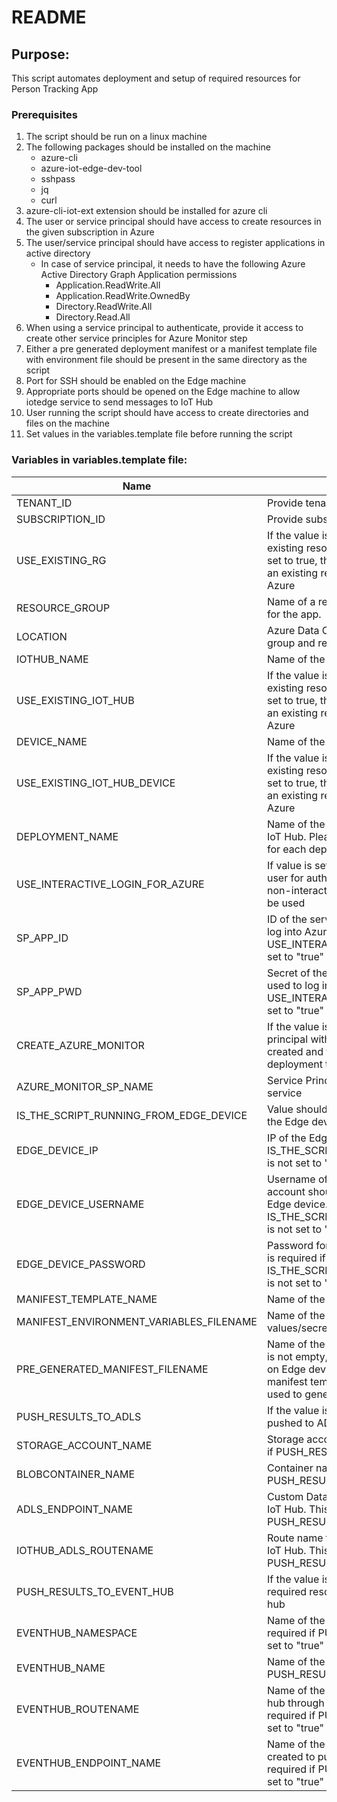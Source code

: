 # README


## Purpose:

This script automates deployment and setup of required resources for Person Tracking App

### Prerequisites

1. The script should be run on a linux machine
2. The following packages should be installed on the machine
	* azure-cli
	* azure-iot-edge-dev-tool
	* sshpass
    * jq
    * curl
3. azure-cli-iot-ext extension should be installed for azure cli
4. The user or service principal should have access to create resources in the given subscription in Azure
5. The user/service principal should have access to register applications in active directory
	* In case of service principal, it needs to have the following Azure Active Directory Graph Application permissions
	    * Application.ReadWrite.All
	    * Application.ReadWrite.OwnedBy
	    * Directory.ReadWrite.All
        * Directory.Read.All		
6. When using a service principal to authenticate, provide it access to create other service principles for Azure Monitor step
7. Either a pre generated deployment manifest or a manifest template file with environment file should be present in the same directory as the script
8. Port for SSH should be enabled on the Edge machine
9. Appropriate ports should be opened on the Edge machine to allow iotedge service to send messages to IoT Hub
10. User running the script should have access to create directories and files on the machine
11. Set values in the variables.template file before running the script


### Variables in variables.template file:

|Name |Description  |
|---|---|
|TENANT_ID|Provide tenant id of your organization here   |
|SUBSCRIPTION_ID|Provide subscription id here   |
|USE_EXISTING_RG|If the value is set to "yes", the script will use an existing resource if it present in Azure. If it is not set to true, the script will fail is there is already an existing resource with the given name in Azure|
|RESOURCE_GROUP|Name of a resource group which will be created for the app.    |
|LOCATION|Azure Data Centre location for the resource group and resources. Exp. East US   |
|IOTHUB_NAME|Name of the IoT Hub   |
|USE_EXISTING_IOT_HUB|If the value is set to "yes", the script will use an existing resource if it present in Azure. If it is not set to true, the script will fail is there is already an existing resource with the given name in Azure	|
|DEVICE_NAME|Name of the IoT Edge device on IoT Hub   |
|USE_EXISTING_IOT_HUB_DEVICE|If the value is set to "yes", the script will use an existing resource if it present in Azure. If it is not set to true, the script will fail is there is already an existing resource with the given name in Azure|
|DEPLOYMENT_NAME|Name of the deployment on the Edge device in IoT Hub. Please note that this should be unique for each deployment|
|USE_INTERACTIVE_LOGIN_FOR_AZURE|If value is set to "true", the script will prompt the user for authentication. If it is not set to true, non-interactive login with service principal will be used|
|SP_APP_ID|ID of the service principal which will be used to log into Azure. This is required if USE_INTERACTIVE_LOGIN_FOR_AZURE is not set to "true"   |
|SP_APP_PWD|Secret of the service principal which will be used to log into Azure. This is required if USE_INTERACTIVE_LOGIN_FOR_AZURE is not set to "true"   |
|CREATE_AZURE_MONITOR|If the value is set to "true", a new service principal with monitor role on the IoT hub will be created and the values will be set in the deployment template file |
|AZURE_MONITOR_SP_NAME|Service Principal name of the Azure Monitor service  |
|IS_THE_SCRIPT_RUNNING_FROM_EDGE_DEVICE|Value should be "true" if the script is running on the Edge device|
|EDGE_DEVICE_IP|IP of the Edge device. This is required if IS_THE_SCRIPT_RUNNING_FROM_EDGE_DEVICE is not set to "true"  |
|EDGE_DEVICE_USERNAME|Username of an account on Edge device, this account should have access to modify files on Edge device. This is required if IS_THE_SCRIPT_RUNNING_FROM_EDGE_DEVICE is not set to "true"   |
|EDGE_DEVICE_PASSWORD|Password for the account on Edge device. This is required if IS_THE_SCRIPT_RUNNING_FROM_EDGE_DEVICE is not set to "true"  |
|MANIFEST_TEMPLATE_NAME|Name of the template manifest file   |
|MANIFEST_ENVIRONMENT_VARIABLES_FILENAME|Name of the environment variable file containing values/secret   |
|PRE_GENERATED_MANIFEST_FILENAME|Name of the pre-generated manifest file. If this is not empty, this file will be used for deployment on Edge device. In case this is empty, the manifest template and environment files will be used to generate a manifest file.	|
|PUSH_RESULTS_TO_ADLS|If the value is set to "true", telemetry data will be pushed to ADLS	|
|STORAGE_ACCOUNT_NAME|Storage account name for ADLS. This is required if PUSH_RESULTS_TO_ADLS is set to "true"	|
|BLOBCONTAINER_NAME|Container name for ADLS. This is required if PUSH_RESULTS_TO_ADLS is set to "true"	|
|ADLS_ENDPOINT_NAME|Custom Data Lake Endpoint for Edge device in IoT Hub. This is required if PUSH_RESULTS_TO_ADLS is set to "true"	|
|IOTHUB_ADLS_ROUTENAME|Route name for the data to be pushed to ADLS in IoT Hub. This is required if PUSH_RESULTS_TO_ADLS is set to "true"	|
|PUSH_RESULTS_TO_EVENT_HUB|If the value is set to "true", the script will set up required resources to enable data push to event hub|
|EVENTHUB_NAMESPACE|Name of the event hub namespace. This is required if PUSH_RESULTS_TO_EVENT_HUB is set to "true" |
|EVENTHUB_NAME|Name of the event hub. This is required if PUSH_RESULTS_TO_EVENT_HUB is set to "true" |
|EVENTHUB_ROUTENAME|Name of the route that will push data to event hub through event hub custom endpoint. This is required if PUSH_RESULTS_TO_EVENT_HUB is set to "true"|
|EVENTHUB_ENDPOINT_NAME| Name of the custom endpoint that will be created to push data to Event Hub. This is required if PUSH_RESULTS_TO_EVENT_HUB is set to "true"|